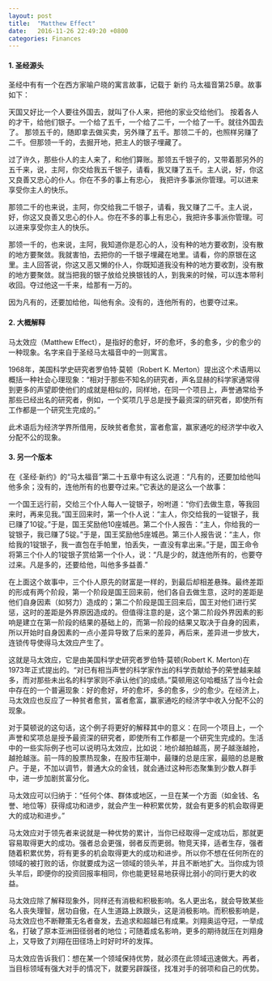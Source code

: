 ```yaml
---
layout: post
title:  "Matthew Effect"
date:   2016-11-26 22:49:20 +0800
categories: Finances
---
```


#### 1. 圣经源头

圣经中有有一个在西方家喻户晓的寓言故事，记载于 新约 马太福音第25章。故事如下：

天国又好比一个人要往外国去，就叫了仆人来，把他的家业交给他们。 按着各人的才干，给他们银子。一个给了五千，一个给了二千，一个给了一千。就往外国去了。 那领五千的，随即拿去做买卖，另外赚了五千。那领二千的，也照样另赚了二千。但那领一千的，去掘开地，把主人的银子埋藏了。

过了许久，那些仆人的主人来了，和他们算账。那领五千银子的，又带着那另外的五千来，说，主阿，你交给我五千银子，请看，我又赚了五千。主人说，好，你这又良善又忠心的仆人。你在不多的事上有忠心，
我把许多事派你管理。可以进来享受你主人的快乐。

那领二千的也来说，主阿，你交给我二千银子，请看，我又赚了二千。主人说，好，你这又良善又忠心的仆人。你在不多的事上有忠心，我把许多事派你管理。可以进来享受你主人的快乐。

那领一千的，也来说，主阿，我知道你是忍心的人，没有种的地方要收割，没有散的地方要聚敛。我就害怕，去把你的一千银子埋藏在地里。请看，你的原银在这里。主人回答说，你这又恶又懒的仆人，你既知道我没有种的地方要收割，没有散的地方要聚敛。就当把我的银子放给兑换银钱的人，到我来的时候，可以连本带利收回。夺过他这一千来，给那有一万的。

因为凡有的，还要加给他，叫他有余。没有的，连他所有的，也要夺过来。


#### 2. 大概解释

马太效应（Matthew Effect），是指好的愈好，坏的愈坏，多的愈多，少的愈少的一种现象。名字来自于圣经马太福音中的一则寓言。

1968年，美国科学史研究者罗伯特·莫顿（Robert K. Merton）提出这个术语用以概括一种社会心理现象：“相对于那些不知名的研究者，声名显赫的科学家通常得到更多的声望即使他们的成就是相似的，同样地，在同一个项目上，声誉通常给予那些已经出名的研究者，例如，一个奖项几乎总是授予最资深的研究者，即使所有工作都是一个研究生完成的。”

此术语后为经济学界所借用，反映贫者愈贫，富者愈富，赢家通吃的经济学中收入分配不公的现象。


#### 3. 另一个版本

在《圣经·新约》的“马太福音”第二十五章中有这么说道：“凡有的，还要加给他叫他多余；没有的，连他所有的也要夺过来。”它表达的是这么一个故事：

一个国王远行前，交给三个仆人每人一锭银子，吩咐道：“你们去做生意，等我回来时，再来见我。”国王回来时，第一个仆人说：“主人，你交给我的一锭银子，我已赚了10锭。”于是，国王奖励他10座城邑。第二个仆人报告：“主人，你给我的一锭银子，我已赚了5锭。”于是，国王奖励他5座城邑。第三仆人报告说：“主人，你给我的1锭银子，我一直包在手帕里，怕丢失，一直没有拿出来。”于是，国王命令将第三个仆人的1锭银子赏给第一个仆人，说：“凡是少的，就连他所有的，也要夺过来。凡是多的，还要给他，叫他多多益善.”

在上面这个故事中，三个仆人原先的财富是一样的，到最后却相差悬殊。最终差距的形成有两个阶段，第一个阶段是国王回来前，他们各自去做生意，这时的差距是他们自身因素（如努力）造成的；第二个阶段是国王回来后，国王对他们进行奖惩，这时的差距是外界原因造成的。但值得注意的是，这个第二阶段外界因素的影响是建立在第一阶段的结果的基础上的，而第一阶段的结果又取决于自身的因素，所以开始时自身因素的一点小差异导致了后来的差异，再后来，差异进一步放大，连锁传导使得马太效应产生了。

这就是马太效应，它是由美国科学史研究者罗伯特·莫顿(Robert K. Merton)在1973年正式提出的。“对已有相当声誉的科学家作出的科学贡献给予的荣誉越来越多，而对那些未出名的科学家则不承认他们的成绩。”莫顿用这句哈概括了当今社会中存在的一个普遍现象：好的愈好，坏的愈坏，多的愈多，少的愈少。在经济上，马太效应也反应了一种贫者愈贫，富者愈富，赢家通吃的经济学中收入分配不公的现象。

对于莫顿说的这句话，这个例子将更好的解释其中的意义：在同一个项目上，一个声誉和奖项总是授予最资深的研究者，即使所有工作都是一个研究生完成的。生活中的一些实际例子也可以说明马太效应，比如说：地价越拍越高，房子越涨越抢，越抢越涨。前一阵的股票热现象，在股市狂潮中，最赚的总是庄家，最赔的总是散户。于是，不加以调节，普通大众的金钱，就会通过这种形态聚集到少数人群手中，进一步加剧贫富分化。

马太效应可以归纳于：“任何个体、群体或地区，一旦在某一个方面（如金钱、名誉、地位等）获得成功和进步，就会产生一种积累优势，就会有更多的机会取得更大的成功和进步。”

马太效应对于领先者来说就是一种优势的累计，当你已经取得一定成功后，那就更容易取得更大的成功。强者总会更强，弱者反而更弱。物竞天择，适者生存，强者随着积累优势，将有更多的机会取得更大的成功和进步。所以你不想在任何所在的领域的被打败的话，你就要成为这一领域的领头羊，并且不断地扩大。当你成为领头羊后，即便你的投资回报率相同，你也能更轻易地获得比弱小的同行更大的收益。

马太效应除了解释现象外，同样还有消极和积极影响。名人更出名，就会导致某些名人丧失理智，居功自傲，在人生道路上跌跟头，这是消极影响。而积极影响是，马太效应也不断鞭策无名者奋发，去追求和超越已有成果。刘翔奥运夺冠，一举成名，打破了原本亚洲田径弱者的地位；可随着成名影响，更多的期待就压在刘翔身上，又导致了刘翔在田径场上时好时坏的发挥。

马太效应告诉我们：想在某一个领域保持优势，就必须在此领域迅速做大。再者，当目标领域有强大对手的情况下，就要另辟蹊径，找准对手的弱项和自己的优势。
